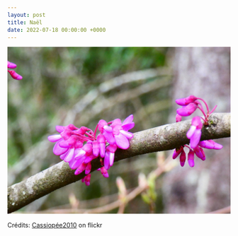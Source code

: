 ```yaml
---
layout: post
title: Naël
date: 2022-07-18 00:00:00 +0000
---
```


![Naël](/images/2022-07-18.jpg)

Crédits: [Cassiopée2010](https://www.flickr.com/people/cmoi30/) on flickr
